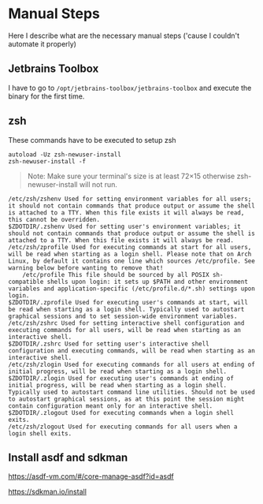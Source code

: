 # Manual Steps

Here I describe what are the necessary manual steps ('cause I couldn't automate it properly)

## Jetbrains Toolbox

I have to go to `/opt/jetbrains-toolbox/jetbrains-toolbox` and execute the binary for the first time.

## zsh

These commands have to be executed to setup zsh

```shell
autoload -Uz zsh-newuser-install
zsh-newuser-install -f
```

> Note: Make sure your terminal's size is at least 72×15 otherwise zsh-newuser-install will not run.

```
/etc/zsh/zshenv Used for setting environment variables for all users; it should not contain commands that produce output or assume the shell is attached to a TTY. When this file exists it will always be read, this cannot be overridden.
$ZDOTDIR/.zshenv Used for setting user's environment variables; it should not contain commands that produce output or assume the shell is attached to a TTY. When this file exists it will always be read.
/etc/zsh/zprofile Used for executing commands at start for all users, will be read when starting as a login shell. Please note that on Arch Linux, by default it contains one line which sources /etc/profile. See warning below before wanting to remove that!
    /etc/profile This file should be sourced by all POSIX sh-compatible shells upon login: it sets up $PATH and other environment variables and application-specific (/etc/profile.d/*.sh) settings upon login.
$ZDOTDIR/.zprofile Used for executing user's commands at start, will be read when starting as a login shell. Typically used to autostart graphical sessions and to set session-wide environment variables.
/etc/zsh/zshrc Used for setting interactive shell configuration and executing commands for all users, will be read when starting as an interactive shell.
$ZDOTDIR/.zshrc Used for setting user's interactive shell configuration and executing commands, will be read when starting as an interactive shell.
/etc/zsh/zlogin Used for executing commands for all users at ending of initial progress, will be read when starting as a login shell.
$ZDOTDIR/.zlogin Used for executing user's commands at ending of initial progress, will be read when starting as a login shell. Typically used to autostart command line utilities. Should not be used to autostart graphical sessions, as at this point the session might contain configuration meant only for an interactive shell.
$ZDOTDIR/.zlogout Used for executing commands when a login shell exits.
/etc/zsh/zlogout Used for executing commands for all users when a login shell exits.
```

## Install asdf and sdkman


https://asdf-vm.com/#/core-manage-asdf?id=asdf

https://sdkman.io/install